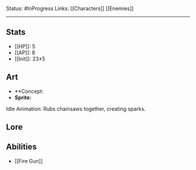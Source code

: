 Status: #InProgress
Links: [[Characters]] [[Enemies]]
___
## Stats
- [[HP]]: 5
- [[AP]]: 8
- [[Init]]: 23±5

## Art
- **Concept:
- **Sprite:**

Idle Animation: Rubs chainsaws together, creating sparks.
## Lore


## Abilities
- [[Fire Gun]]